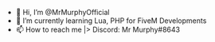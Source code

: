 - 👋 Hi, I’m @MrMurphyOfficial
- 🌱 I’m currently learning Lua, PHP for FiveM Developments
- 📫 How to reach me 
|> Discord: Mr Murphy#8643
